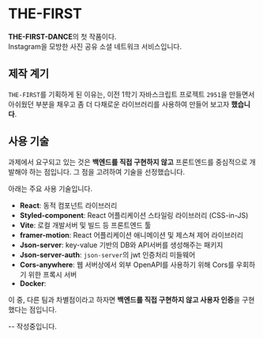 # THE-FIRST

**THE-FIRST-DANCE**의 첫 작품이다.  
Instagram을 모방한 사진 공유 소셜 네트워크 서비스입니다.

## 제작 계기

`THE-FIRST`를 기획하게 된 이유는, 이전 1학기 자바스크립트 프로젝트 `2951`을 만들면서 아쉬웠던 부분을 채우고 좀 더 다채로운 라이브러리를 사용하여 만들어 보고자 **했습니다**.

## 사용 기술

과제에서 요구되고 있는 것은 **백엔드를 직접 구현하지 않고** 프론트엔드를 중심적으로 개발해야 하는 점입니다.
그 점을 고려하여 기술을 선정했습니다.

아래는 주요 사용 기술입니다.

- **React**: 동적 컴포넌트 라이브러리
- **Styled-component**: React 어플리케이션 스타일링 라이브러리 (CSS-in-JS)
- **Vite**: 로컬 개발서버 및 빌드 등 프론트엔드 툴
- **framer-motion**: React 어플리케이션 애니메이션 및 제스쳐 제어 라이브러리
- **Json-server**: key-value 기반의 DB와 API서버를 생성해주는 패키지
- **Json-server-auth**: `json-server`의 jwt 인증처리 미들웨어
- **Cors-anywhere**: 웹 서버상에서 외부 OpenAPI를 사용하기 위해 Cors를 우회하기 위한 프록시 서버
- **Docker**:

이 중, 다른 팀과 차별점이라고 하자면 **백엔드를 직접 구현하지 않고 사용자 인증**을 구현했다는 점입니다.

-- 작성중입니다.
